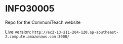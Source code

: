 # INFO30005
Repo for the CommuniTeach website

Live version: `http://ec2-13-211-204-120.ap-southeast-2.compute.amazonaws.com:3000/`
